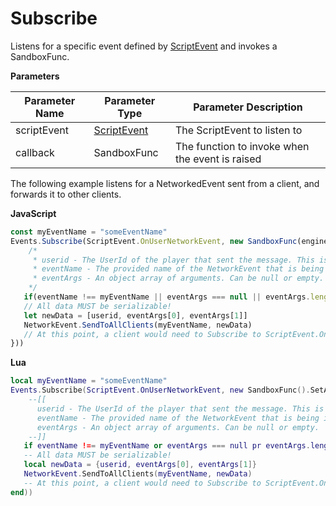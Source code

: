 # Subscribe

Listens for a specific event defined by [ScriptEvent](../scriptevent) and invokes a SandboxFunc.

**Parameters**

Parameter Name | Parameter Type | Parameter Description
--- | --- | ---
scriptEvent | [ScriptEvent](../scriptevent) | The ScriptEvent to listen to
callback | SandboxFunc | The function to invoke when the event is raised

The following example listens for a NetworkedEvent sent from a client, and forwards it to other clients.

**JavaScript**
```js
const myEventName = "someEventName"
Events.Subscribe(ScriptEvent.OnUserNetworkEvent, new SandboxFunc(engine).SetAction((userid, eventName, eventArgs) => {
    /*
     * userid - The UserId of the player that sent the message. This is 100% reliable as long as the user was authenticated.
     * eventName - The provided name of the NetworkEvent that is being invoked. This is set by your code on the client.
     * eventArgs - An object array of arguments. Can be null or empty.
    */
   if(eventName !== myEventName || eventArgs === null || eventArgs.length > 2) return
   // All data MUST be serializable!
   let newData = [userid, eventArgs[0], eventArgs[1]]
   NetworkEvent.SendToAllClients(myEventName, newData)
   // At this point, a client would need to Subscribe to ScriptEvent.OnServerNetworkEvent
}))
```

**Lua**
```lua
local myEventName = "someEventName"
Events.Subscribe(ScriptEvent.OnUserNetworkEvent, new SandboxFunc().SetAction(function (userid, eventName, eventArgs)
    --[[
      userid - The UserId of the player that sent the message. This is 100% reliable as long as the user was authenticated.
      eventName - The provided name of the NetworkEvent that is being invoked. This is set by your code on the client.
      eventArgs - An object array of arguments. Can be null or empty.
    --]]
   if eventName !== myEventName or eventArgs === null pr eventArgs.length > 2 then return end
   -- All data MUST be serializable!
   local newData = {userid, eventArgs[0], eventArgs[1]}
   NetworkEvent.SendToAllClients(myEventName, newData)
   -- At this point, a client would need to Subscribe to ScriptEvent.OnServerNetworkEvent
end))
```